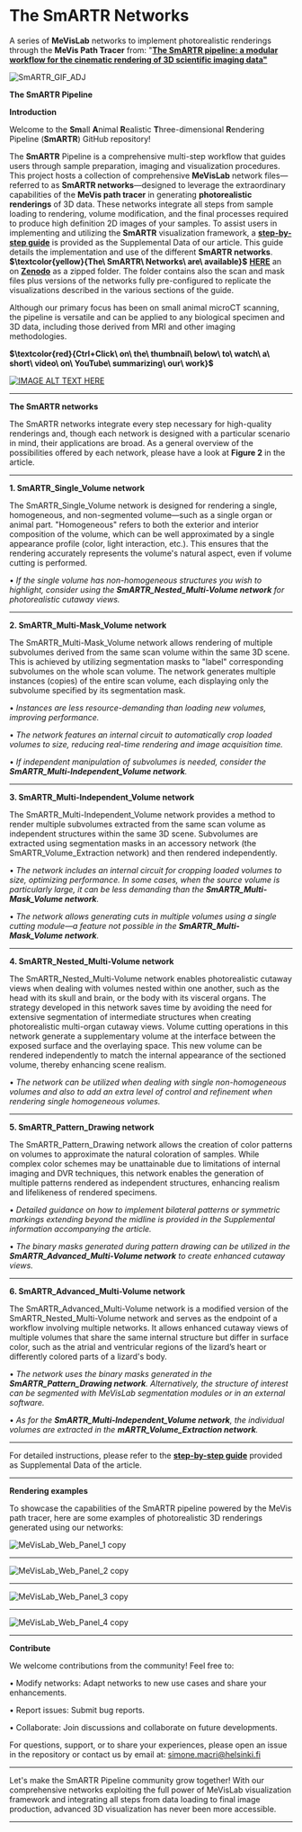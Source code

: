 # The SmARTR Networks
A series of **MeVisLab** networks to implement photorealistic renderings through the **MeVis Path Tracer** from: "[**The SmARTR pipeline: a modular workflow for the cinematic rendering of 3D scientific imaging data"**](https://www.cell.com/iscience/fulltext/S2589-0042(24)02702-0)

![SmARTR_GIF_ADJ](https://github.com/user-attachments/assets/4f82c9cc-06e3-4640-98c7-0b78a137b818)

**The SmARTR Pipeline**

**Introduction**

Welcome to the **Sm**all **A**nimal **R**ealistic **T**hree-dimensional **R**endering Pipeline (**SmARTR**) GitHub repository!

The **SmARTR** Pipeline is a comprehensive multi-step workflow that guides users through sample preparation, imaging and visualization procedures. This project hosts a collection of comprehensive **MeVisLab** network files—referred to as **SmARTR networks**—designed to leverage the extraordinary capabilities of the **MeVis path tracer** in generating **photorealistic renderings** of 3D data. These networks integrate all steps from sample loading to rendering, volume modification, and the final processes required to produce high definition 2D images of your samples.
To assist users in implementing and utilizing the **SmARTR** visualization framework, a [**step-by-step guide**](https://www.biorxiv.org/content/biorxiv/early/2024/07/05/2024.07.03.601651/DC1/embed/media-1.pdf?download=true) is provided as the Supplemental Data of our article. This guide details the implementation and use of the different **SmARTR networks**. **$\textcolor{yellow}{The\ SmARTR\ Networks\ are\ available}$** [**HERE**](https://github.com/MeVisLab/SmARTR-Networks/raw/refs/heads/main/SmARTR%20Networks.zip?download=]) an on [**Zenodo**](https://doi.org/10.5281/zenodo.12508131) as a zipped folder. The folder contains also the scan and mask files plus versions of the networks fully pre-configured to replicate the visualizations described in the various sections of the guide.

Although our primary focus has been on small animal microCT scanning, the pipeline is versatile and can be applied to any biological specimen and 3D data, including those derived from MRI and other imaging methodologies.

**$\textcolor{red}{Ctrl+Click\ on\ the\ thumbnail\ below\ to\ watch\ a\ short\ video\ on\ YouTube\ summarizing\ our\ work}$**

[![IMAGE ALT TEXT HERE](https://img.youtube.com/vi/2hrkvZmuVxI/0.jpg)](https://www.youtube.com/watch?v=2hrkvZmuVxI)
________________________________________

**The SmARTR networks**

The SmARTR networks integrate every step necessary for high-quality renderings and, though each network is designed with a particular scenario in mind, their applications are broad. As a general overview of the possibilities offered by each network, please have a look at **Figure 2** in the article.
***


**1. SmARTR_Single_Volume network**

The SmARTR_Single_Volume network is designed for rendering a single, homogeneous, and non-segmented volume—such as a single organ or animal part. "Homogeneous" refers to both the exterior and interior composition of the volume, which can be well approximated by a single appearance profile (color, light interaction, etc.). This ensures that the rendering accurately represents the volume's natural aspect, even if volume cutting is performed.

•	_If the single volume has non-homogeneous structures you wish to highlight, consider using the **SmARTR_Nested_Multi-Volume network** for photorealistic cutaway views._
________________________________________

**2. SmARTR_Multi-Mask_Volume network**


The SmARTR_Multi-Mask_Volume network allows rendering of multiple subvolumes derived from the same scan volume within the same 3D scene. This is achieved by utilizing segmentation masks to "label" corresponding subvolumes on the whole scan volume. The network generates multiple instances (copies) of the entire scan volume, each displaying only the subvolume specified by its segmentation mask.

•	_Instances are less resource-demanding than loading new volumes, improving performance._

•	_The network features an internal circuit to automatically crop loaded volumes to size, reducing real-time rendering and image acquisition time._

•	_If independent manipulation of subvolumes is needed, consider the **SmARTR_Multi-Independent_Volume network**._
________________________________________
**3. SmARTR_Multi-Independent_Volume network**

The SmARTR_Multi-Independent_Volume network provides a method to render multiple subvolumes extracted from the same scan volume as independent structures within the same 3D scene. Subvolumes are extracted using segmentation masks in an accessory network (the SmARTR_Volume_Extraction network) and then rendered independently.

•	_The network includes an internal circuit for cropping loaded volumes to size, optimizing performance. In some cases, when the source volume is particularly large, it can be less demanding than the **SmARTR_Multi-Mask_Volume network**._

•	_The network allows generating cuts in multiple volumes using a single cutting module—a feature not possible in the **SmARTR_Multi-Mask_Volume network**._
________________________________________
**4. SmARTR_Nested_Multi-Volume network**

The SmARTR_Nested_Multi-Volume network enables photorealistic cutaway views when dealing with volumes nested within one another, such as the head with its skull and brain, or the body with its visceral organs. The strategy developed in this network saves time by avoiding the need for extensive segmentation of intermediate structures when creating photorealistic multi-organ cutaway views. Volume cutting operations in this network generate a supplementary volume at the interface between the exposed surface and the overlaying space. This new volume can be rendered independently to match the internal appearance of the sectioned volume, thereby enhancing scene realism.

•	_The network can be utilized when dealing with single non-homogeneous volumes and also to add an extra level of control and refinement when rendering single homogeneous volumes._
________________________________________
**5. SmARTR_Pattern_Drawing network**

The SmARTR_Pattern_Drawing network allows the creation of color patterns on volumes to approximate the natural coloration of samples. While complex color schemes may be unattainable due to limitations of internal imaging and DVR techniques, this network enables the generation of multiple patterns rendered as independent structures, enhancing realism and lifelikeness of rendered specimens.

•	_Detailed guidance on how to implement bilateral patterns or symmetric markings extending beyond the midline is provided in the Supplemental information accompanying the article._

•	_The binary masks generated during pattern drawing can be utilized in the **SmARTR_Advanced_Multi-Volume network** to create enhanced cutaway views._
________________________________________
**6. SmARTR_Advanced_Multi-Volume network**

The SmARTR_Advanced_Multi-Volume network is a modified version of the SmARTR_Nested_Multi-Volume network and serves as the endpoint of a workflow involving multiple networks. It allows enhanced cutaway views of multiple volumes that share the same internal structure but differ in surface color, such as the atrial and ventricular regions of the lizard’s heart or differently colored parts of a lizard's body.

•	_The network uses the binary masks generated in the **SmARTR_Pattern_Drawing network**. Alternatively, the structure of interest can be segmented with MeVisLab segmentation modules or in an external software._

•	_As for the **SmARTR_Multi-Independent_Volume network**, the individual volumes are extracted in the **mARTR_Volume_Extraction network**._

________________________________________
For detailed instructions, please refer to the [**step-by-step guide**](https://www.biorxiv.org/content/biorxiv/early/2024/07/05/2024.07.03.601651/DC1/embed/media-1.pdf?download=true) provided as Supplemental Data of the article.
________________________________________
**Rendering examples**

To showcase the capabilities of the SmARTR pipeline powered by the MeVis path tracer, here are some examples of photorealistic 3D renderings generated using our networks:


![MeVisLab_Web_Panel_1 copy](https://github.com/user-attachments/assets/95739f70-39ff-4787-9bca-eac37b5f1c85)

***
![MeVisLab_Web_Panel_2 copy](https://github.com/user-attachments/assets/330a9800-d633-45dc-89f3-8ba5d389986b)

***
![MeVisLab_Web_Panel_3 copy](https://github.com/user-attachments/assets/028076e9-a54a-4e79-ac12-56f0fe44e694)

***
![MeVisLab_Web_Panel_4 copy](https://github.com/user-attachments/assets/ed48cebd-8265-4c9b-8e00-a13102015dbe)

___________________________
**Contribute**

We welcome contributions from the community! Feel free to:

•	Modify networks: Adapt networks to new use cases and share your enhancements.

•	Report issues: Submit bug reports.

•	Collaborate: Join discussions and collaborate on future developments.

For questions, support, or to share your experiences, please open an issue in the repository or contact us by email at: simone.macri@helsinki.fi

***


Let's make the SmARTR Pipeline community grow together! With our comprehensive networks exploiting the full power of MeVisLab visualization framework and integrating all steps from data loading to final image production, advanced 3D visualization has never been more accessible.

***

